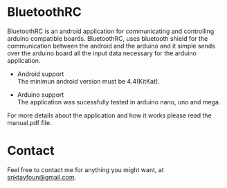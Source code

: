 # BluetoothRC
BluetoothRC is an android application for communicating and controlling arduino compatible boards. BluetoothRC, uses bluetooth shield for the communication between the android and the arduino and it simple sends over the arduino board all the input data necessary for the arduino application.

- Android support<br>
The minimun android version must be 4.4(KitKat).

- Arduino support<br>
The application was sucessfully tested in arduino nano, uno and mega.

For more details about the application and how it works please read the manual.pdf file.

# Contact
Feel free to contact me for anything you might want, at snktayfoun@gmail.com.

